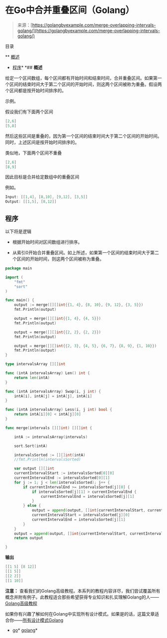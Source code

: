 <!--yml

category: 未分类

date: 2024-10-13 06:44:33

-->

# 在Go中合并重叠区间（Golang）

> 来源：[https://golangbyexample.com/merge-overlapping-intervals-golang/](https://golangbyexample.com/merge-overlapping-intervals-golang/)

目录

**   [概述](#Overview "Overview")

+   [程序](#Program "Program")*  *## **概述**

给定一个区间数组，每个区间都有开始时间和结束时间，合并重叠区间。如果第一个区间的结束时间大于第二个区间的开始时间，则这两个区间被称为重叠。假设两个区间都是按开始时间排序的。

示例。

假设我们有下面两个区间

```go
[2,6]
[5,8]
```

然后这些区间是重叠的，因为第一个区间的结束时间大于第二个区间的开始时间。同时，上述区间是按开始时间排序的。

类似地，下面两个区间不重叠

```go
[2,6]
[8,9]
```

因此目标是合并给定数组中的重叠区间

例如。

```go
Input: [[1,4], [8,10], [9,12], [3,5]]
Output: [[1,5], [8,12]]
```

## **程序**

以下将是逻辑

+   根据开始时间对区间数组进行排序。

+   从索引0开始合并重叠区间。如上所述，如果第一个区间的结束时间大于第二个区间的开始时间，则这两个区间被称为重叠。

```go
package main

import (
	"fmt"
	"sort"
)

func main() {
	output := merge([][]int{{1, 4}, {8, 10}, {9, 12}, {3, 5}})
	fmt.Println(output)

	output = merge([][]int{{1, 4}, {4, 5}})
	fmt.Println(output)

	output = merge([][]int{{2, 2}, {2, 2}})
	fmt.Println(output)

	output = merge([][]int{{2, 3}, {4, 5}, {6, 7}, {8, 9}, {1, 10}})
	fmt.Println(output)
}

type intervalsArray [][]int

func (intA intervalsArray) Len() int {
	return len(intA)
}

func (intA intervalsArray) Swap(i, j int) {
	intA[i], intA[j] = intA[j], intA[i]
}

func (intA intervalsArray) Less(i, j int) bool {
	return intA[i][0] < intA[j][0]
}

func merge(intervals [][]int) [][]int {

	intA := intervalsArray(intervals)

	sort.Sort(intA)

	intervalsSorted := [][]int(intA)
	//fmt.Println(intervalsSorted)

	var output [][]int
	currentIntervalStart := intervalsSorted[0][0]
	currentIntervalEnd := intervalsSorted[0][1]
	for j := 1; j < len(intervalsSorted); j++ {
		if currentIntervalEnd >= intervalsSorted[j][0] {
			if intervalsSorted[j][1] > currentIntervalEnd {
				currentIntervalEnd = intervalsSorted[j][1]
			}
		} else {
			output = append(output, []int{currentIntervalStart, currentIntervalEnd})
			currentIntervalStart = intervalsSorted[j][0]
			currentIntervalEnd = intervalsSorted[j][1]
		}
	}
	output = append(output, []int{currentIntervalStart, currentIntervalEnd})
	return output

}
```

**输出**

```go
[[1 5] [8 12]]
[[1 5]]
[[2 2]]
[[1 10]]
```

**注意：** 查看我们的Golang高级教程。本系列的教程内容详尽，我们尝试覆盖所有概念并附有例子。此教程适合那些希望获得专业知识和扎实理解Golang的人——[Golang高级教程](https://golangbyexample.com/golang-comprehensive-tutorial/)

如果你有兴趣了解如何在Golang中实现所有设计模式。如果是的话，这篇文章适合你——[所有设计模式Golang](https://golangbyexample.com/all-design-patterns-golang/)

+   [go](https://golangbyexample.com/tag/go/)*   [golang](https://golangbyexample.com/tag/golang/)*
